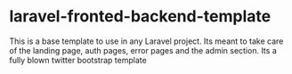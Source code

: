 # laravel-fronted-backend-template
This is a base template to use in any Laravel project. Its meant to take care of the landing page, auth pages, error pages and the admin section. Its a fully blown twitter bootstrap template
